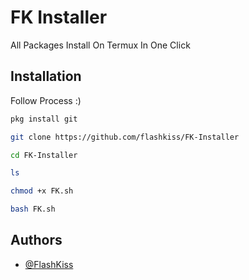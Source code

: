 
# FK Installer

All Packages Install On Termux In One Click

## Installation

Follow Process :)

```bash
pkg install git

git clone https://github.com/flashkiss/FK-Installer

cd FK-Installer

ls

chmod +x FK.sh

bash FK.sh
```
 
## Authors

- [@FlashKiss](https://github.com/flashkiss)


